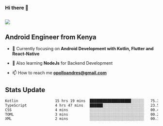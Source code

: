 ### Hi there 👋
<h2 align="left"><img src="https://readme-typing-svg.herokuapp.com?color='blue'&lines=I'm+Andrew+Opollo😊;Welcome+to+my+Github😜"> </h2>

## Android Engineer from Kenya


- 🌱 Currently focusing on **Android Development with Kotlin, Flutter and React-Native**

- 🔭 Also learning **NodeJs** for Backend Development

- 📫 How to reach me **opolloandres@gmail.com**


## Stats Update
<!--START_SECTION:waka-->

```txt
Kotlin                 15 hrs 19 mins  ███████████████████░░░░░░   75.35 %
TypeScript             4 hrs 47 mins   ██████░░░░░░░░░░░░░░░░░░░   23.59 %
CSS                    4 mins          ░░░░░░░░░░░░░░░░░░░░░░░░░   00.41 %
TOML                   3 mins          ░░░░░░░░░░░░░░░░░░░░░░░░░   00.26 %
XML                    2 mins          ░░░░░░░░░░░░░░░░░░░░░░░░░   00.19 %
```

<!--END_SECTION:waka-->


